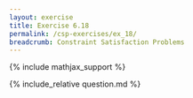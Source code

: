 ```yaml
---
layout: exercise
title: Exercise 6.18
permalink: /csp-exercises/ex_18/
breadcrumb: Constraint Satisfaction Problems
---
```


{% include mathjax_support %}

<div><i class="arrow-up loader" data-chapter="csp-exercises" data-exercise="ex_18" data-rating="0"></i></div>
{% include_relative question.md %}
